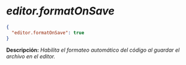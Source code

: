 <!-- Autor: Daniel Benjamin Perez Morales -->
<!-- GitHub: https://github.com/DanielPerezMoralesDev13 -->
<!-- Correo electrónico: danielperezdev@proton.me -->

# ***editor.formatOnSave***

```json
{
  "editor.formatOnSave": true
}
```

**Descripción:** *Habilita el formateo automático del código al guardar el archivo en el editor.*
